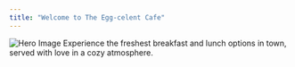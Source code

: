 ```yaml
---
title: "Welcome to The Egg-celent Cafe"
---
```


![Hero Image](images/hero.jpg)
Experience the freshest breakfast and lunch options in town, served with love in a cozy atmosphere.

